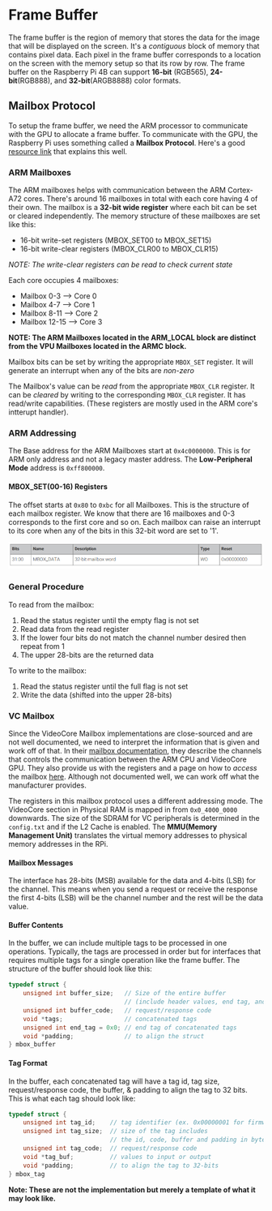 # Frame Buffer
The frame buffer is the region of memory that stores the data for the image that will be displayed on the screen. It's a *contiguous* block of memory that contains pixel data. Each pixel in the frame buffer corresponds to a location on the screen with the memory setup so that its row by row. The frame buffer on the Raspberry Pi 4B can support **16-bit** (RGB565), **24-bit**(RGB888), and **32-bit**(ARGB8888) color formats.

## Mailbox Protocol
To setup the frame buffer, we need the ARM processor to communicate with the GPU to allocate a frame buffer. To communicate with the GPU, the Raspberry Pi uses something called a **Mailbox Protocol**. Here's a good [resource link](https://jsandler18.github.io/extra/mailbox.html) that explains this well.

### ARM Mailboxes

The ARM mailboxes helps with communication between the ARM Cortex-A72 cores. There's around 16 mailboxes in total with each core having 4 of their own. The mailbox is a **32-bit wide register** where each bit can be set or cleared independently. The memory structure of these mailboxes are set like this:
- 16-bit write-set registers (MBOX_SET00 to MBOX_SET15)
- 16-bit write-clear registers (MBOX_CLR00 to MBOX_CLR15)

*NOTE: The write-clear registers can be read to check current state*

Each core occupies 4 mailboxes:
- Mailbox 0-3 --> Core 0
- Mailbox 4-7 --> Core 1
- Mailbox 8-11 --> Core 2
- Mailbox 12-15 --> Core 3

**NOTE: The ARM Mailboxes located in the ARM_LOCAL block are distinct from the VPU Mailboxes located in the ARMC block.**
 
Mailbox bits can be set by writing the appropriate `MBOX_SET` register. It will generate an interrupt when any of the bits are *non-zero*

The Mailbox's value can be *read* from the appropriate `MBOX_CLR` register. It can be *cleared* by writing to the corresponding `MBOX_CLR` register. It has read/write capabilities. (These registers are mostly used in the ARM core's intterupt handler).

### ARM Addressing
The Base address for the ARM Mailboxes start at `0x4c0000000`. This is for ARM only address and not a legacy master address. The **Low-Peripheral Mode** address is `0xff800000`.

#### MBOX_SET(00-16) Registers
The offset starts at `0x80` to `0xbc` for all Mailboxes. This is the structure of each mailbox register. We know that there are 16 mailboxes and 0-3 corresponds to the first core and so on.
Each mailbox can raise an interrupt to its core when any of the bits in this 32-bit word are set to '1'. 

![MBOX_SET register information](assets/mbox_set_reg.png)

### General Procedure
To read from the mailbox:
1. Read the status register until the empty flag is not set
2. Read data from the read register
3. If the lower four bits do not match the channel number desired then repeat from 1
4. The upper 28-bits are the returned data

To write to the mailbox:
1. Read the status register until the full flag is not set
2. Write the data (shifted into the upper 28-bits)

### VC Mailbox
Since the VideoCore Mailbox implementations are close-sourced and are not well documented, we need to interpret the information that is given and work off of that. In their [mailbox documentation](https://github.com/raspberrypi/firmware/wiki/Mailboxes), they describe the channels that controls the communication between the ARM CPU and VideoCore GPU. They also provide us with the registers and a page on how to *access* the mailbox [here](https://github.com/raspberrypi/firmware/wiki/Accessing-mailboxes). Although not documented well, we can work off what the manufacturer provides. 

The registers in this mailbox protocol uses a different addressing mode. The VideoCore section in Physical RAM is mapped in from `0x0_4000_0000` downwards. The size of the SDRAM for VC peripherals is determined in the `config.txt` and if the L2 Cache is enabled. The **MMU(Memory Management Unit)** translates the virtual memory addresses to physical memory addresses in the RPi. 

#### Mailbox Messages
The interface has 28-bits (MSB) available for the data and 4-bits (LSB) for the channel. This means when you send a request or receive the response the first 4-bits (LSB) will be the channel number and the rest will be the data value. 

#### Buffer Contents
In the buffer, we can include multiple tags to be processed in one operations. Typically, the tags are processed in order but for interfaces that requires multiple tags for a single operation like the frame buffer. The structure of the buffer should look like this:

```C
typedef struct {
    unsigned int buffer_size;   // Size of the entire buffer
                                // (include header values, end tag, and padding)
    unsigned int buffer_code;   // request/response code
    void *tags;                 // concatenated tags
    unsigned int end_tag = 0x0; // end tag of concatenated tags
    void *padding;              // to align the struct
} mbox_buffer
```

#### Tag Format
In the buffer, each concatenated tag will have a tag id, tag size, request/response code, the buffer, & padding to align the tag to 32 bits. This is what each tag should look like:

```C
typedef struct {
    unsigned int tag_id;    // tag identifier (ex. 0x00000001 for firmware revision)
    unsigned int tag_size;  // size of the tag includes 
                            // the id, code, buffer and padding in bytes
    unsigned int tag_code;  // request/response code
    void *tag_buf;          // values to input or output
    void *padding;          // to align the tag to 32-bits
} mbox_tag
```

**Note: These are not the implementation but merely a template of what it may look like.**

### 

